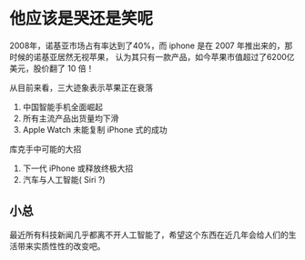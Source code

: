 # 他应该是哭还是笑呢

2008年，诺基亚市场占有率达到了40%，而 iphone 是在 2007 年推出来的，那时候的诺基亚居然无视苹果，
认为其只有一款产品，如今苹果市值超过了6200亿美元，股价翻了 10 倍！

从目前来看，三大迹象表示苹果正在衰落
1. 中国智能手机全面崛起
2. 所有主流产品出货量均下滑
3. Apple Watch 未能复制 iPhone 式的成功


库克手中可能的大招
1. 下一代 iPhone 或释放终极大招
2. 汽车与人工智能( Siri ?)


## 小总
最近所有科技新闻几乎都离不开人工智能了，希望这个东西在近几年会给人们的生活带来实质性性的改变吧。

